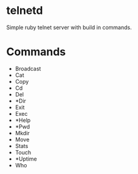 telnetd
=======

Simple ruby telnet server with build in commands.




Commands
========
- Broadcast
- Cat
- Copy
- Cd
- Del
- *Dir
- Exit
- Exec
- *Help
- *Pwd
- Mkdir
- Move
- Stats
- Touch
- *Uptime
- Who